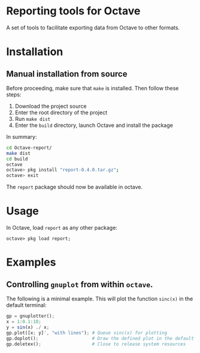 Reporting tools for Octave
==========================

A set of tools to facilitate exporting data from Octave to other formats.

Installation
============

Manual installation from source
-------------------------------
Before proceeding, make sure that `make` is installed. Then follow these steps:

1. Download the project source
2. Enter the root directory of the project
3. Run `make dist`
4. Enter the `build` directory, launch Octave and install the package

In summary:

```sh
cd Octave-report/
make dist
cd build
octave
octave> pkg install "report-0.4.0.tar.gz";
octave> exit
```

The `report` package should now be available in octave.

Usage
=====

In Octave, load `report` as any other package:
```
octave> pkg load report;
```

Examples
========

Controlling `gnuplot` from within `octave`.
-------------------------------------------

The following is a minimal example. This will plot the function `sinc(x)`
in the default terminal:

```octave
gp = gnuplotter();
x = 1:0.1:10;
y = sin(x) ./ x;
gp.plot([x; y]', "with lines"); # Queue sinc(x) for plotting
gp.doplot();                    # Draw the defined plot in the default terminal
gp.deletex();                   # Close to release system resources
```


